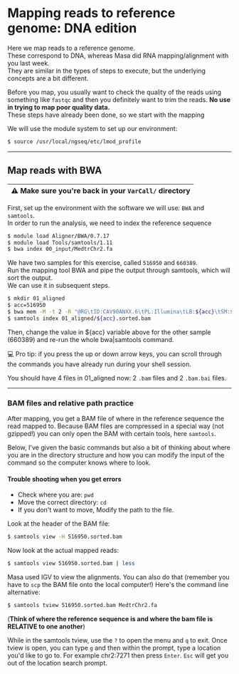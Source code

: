 # Mapping reads to reference genome: DNA edition

Here we map reads to a reference genome.  
These correspond to DNA, whereas Masa did RNA mapping/alignment with you last week.  
They are similar in the types of steps to execute, but the underlying concepts are a bit different.

Before you map, you usually want to check the quality of the reads using something like `fastqc` and then you definitely want to trim the reads. **No use in trying to map poor quality data.**  
These steps have already been done, so we start with the mapping  

We will use the module system to set up our environment:

```bash
$ source /usr/local/ngseq/etc/lmod_profile
```

* * *

## Map reads with BWA

| :warning: Make sure you're back in your `VarCall/` directory |
| ------------------------------------------------------------ |

First, set up the environment with the software we will use: `BWA` and `samtools`.  
In order to run the analysis, we need to index the reference sequence

```bash
$ module load Aligner/BWA/0.7.17
$ module load Tools/samtools/1.11
$ bwa index 00_input/MedtrChr2.fa
```

We have two samples for this exercise, called `516950` and `660389`.  
Run the mapping tool BWA and pipe the output through samtools, which will sort the output.  
We can use it in subsequent steps.

```bash
$ mkdir 01_aligned
$ acc=516950
$ bwa mem -M -t 2 -R "@RG\tID:CAV90ANXX.6\tPL:Illumina\tLB:${acc}\tSM:${acc}" 00_input/MedtrChr2.fa 00_input/${acc}_chr2_R{1,2}.fastq.gz | samtools sort -m 16G -T /scratch/bio373_2022/YOUR_USERNAME -o 01_aligned/${acc}.sorted.bam
$ samtools index 01_aligned/${acc}.sorted.bam
```

Then, change the value in ${acc} variable above for the other sample (660389) and re-run the whole bwa|samtools command.

:computer: Pro tip: if you press the up or down arrow keys, you can scroll through the commands you have already run during your shell session.

You should have 4 files in 01_aligned now: 2 `.bam` files and 2 `.bam.bai` files.

* * *

### BAM files and relative path practice

After mapping, you get a BAM file of where in the reference sequence the read mapped to. Because BAM files are compressed in a special way (not gzipped!) you can only open the BAM with certain tools, here `samtools`.

Below, I've given the basic commands but also a bit of thinking about where you are in the directory structure and how you can modify the input of the command so the computer knows where to look.

#### Trouble shooting when you get errors

- Check where you are: `pwd`
- Move the correct directory: `cd`
- If you don't want to move, Modify the path to the file.

Look at the header of the BAM file:

```bash
$ samtools view -H 516950.sorted.bam 
```

Now look at the actual mapped reads:

```bash
$ samtools view 516950.sorted.bam | less
```

Masa used IGV to view the alignments. You can also do that (remember you have to `scp` the BAM file onto the local computer!) Here's the command line alternative:

```bash
$ samtools tview 516950.sorted.bam MedtrChr2.fa
```

(**Think of where the reference sequence is and where the bam file is RELATIVE to one another**)

While in the samtools tview, use the `?` to open the menu and `q` to exit. Once tview is open, you can type `g` and then within the prompt, type a location you'd like to go to. For example chr2:7271 then press `Enter`. `Esc` will get you out of the location search prompt.
